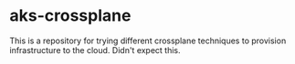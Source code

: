 # aks-crossplane
This is a repository for trying different crossplane techniques to provision infrastructure to the cloud. Didn't expect this.